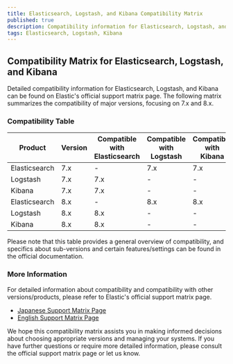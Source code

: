 ```yaml
---
title: Elasticsearch, Logstash, and Kibana Compatibility Matrix
published: true
description: Compatibility information for Elasticsearch, Logstash, and Kibana versions.
tags: Elasticsearch, Logstash, Kibana
---
```


## Compatibility Matrix for Elasticsearch, Logstash, and Kibana

Detailed compatibility information for Elasticsearch, Logstash, and Kibana can be found on Elastic's official support matrix page. The following matrix summarizes the compatibility of major versions, focusing on 7.x and 8.x.

### Compatibility Table

| Product       | Version | Compatible with Elasticsearch | Compatible with Logstash | Compatible with Kibana |
| ------------- | ------- | ---------------------------- | ----------------------- | ---------------------- |
| Elasticsearch| 7.x     | -                            | 7.x                     | 7.x                    |
| Logstash     | 7.x     | 7.x                          | -                       | -                      |
| Kibana       | 7.x     | 7.x                          | -                       | -                      |
| Elasticsearch| 8.x     | -                            | 8.x                     | 8.x                    |
| Logstash     | 8.x     | 8.x                          | -                       | -                      |
| Kibana       | 8.x     | 8.x                          | -                       | -                      |

Please note that this table provides a general overview of compatibility, and specifics about sub-versions and certain features/settings can be found in the official documentation.

### More Information

For detailed information about compatibility and compatibility with other versions/products, please refer to Elastic's official support matrix page.

- [Japanese Support Matrix Page](https://www.elastic.co/jp/support/matrix)
- [English Support Matrix Page](https://www.elastic.co/support/matrix)

We hope this compatibility matrix assists you in making informed decisions about choosing appropriate versions and managing your systems. If you have further questions or require more detailed information, please consult the official support matrix page or let us know.
